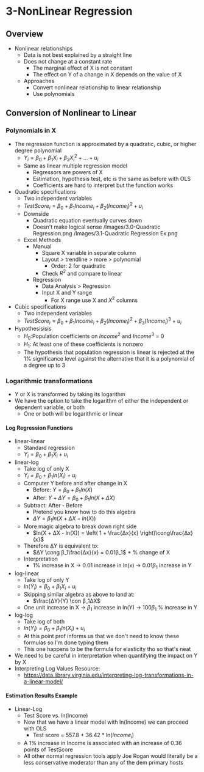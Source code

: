 # 3-NonLinear Regression
## Overview
- Nonlinear relationships
	- Data is not best explained by a straight line
	- Does not change at a constant rate
		- The marginal effect of X is not constant
		- The effect on Y of a change in X depends on the value of X
	- Approaches
		- Convert nonlinear relationship to linear relationship
		- Use polynomials
## Conversion of Nonlinear to Linear 
### Polynomials in X
- The regression function is approximated by a quadratic, cubic, or higher degree polynomial 
	- $Y_i = β_0 + β_1Χ_i + β_2Χ_i^2 +...+ u_i$
	- Same as linear multiple regression model
		- Regressors are powers of X
		- Estimation, hypothesis test, etc is the same as before with OLS
		- Coefficients are hard to interpret but the function works
- Quadratic specifications 
	- Two independent variables
	- $TestScore_i = β_0 + β_1Income_i + β_2(Income_i)^2 +u_i$
	- Downside
		- Quadratic equation eventually curves down
		- Doesn't make logical sense
	/Images/3.0-Quadratic Regression.png
	/Images/3.1-Quadratic Regression Ex.png
	- Excel Methods
		- Manual
			- Square X variable in separate column
			- Layout > trendline > more > polynomial 
				- Order: 2 for quadratic
			- Check $R^2$ and compare to linear 
		- Regression
			- Data Analysis > Regression
			- Input X and Y range
				- For X range use X and $X^2$ columns
- Cubic specifications
	- Two independent variables
	- $TestScore_i = β_0 + β_1Income_i + β_2(Income_i)^2 + β_3(Income_i)^3 + u_i$
- Hypothesisisis
	- $H_0$:Population coefficients on $Income^2$ and $Income^3$ = 0
	- $H_1$: At least one of these coefficients is nonzero
	- The hypothesis that population regression is linear is rejected at the 1% significance level against the alternative that it is a polynomial of a degree up to 3
### Logarithmic transformations
- Y or X is transformed by taking its logarithm 
- We have the option to take the logarithm of either the independent or dependent variable, or both
	- One or both will be logarithmic or linear
#### Log Regression Functions
- linear-linear
	- Standard regression
	- $Y_i = β_0 + β_1X_i + u_i$
- linear-log
	- Take log of only X
	- $Y_i = β_0 + β_1ln(X_i) + u_i$
	- Computer Y before and after change in X
		- Before: $Y = β_0 + β_1ln(X)$
		- After: $Y + ΔY = β_0 + β_1ln(X + ΔΧ)$
	- Subtract: After - Before
		- Pretend you know how to do this algebra
		- $ΔY = β_1ln(X + ΔΧ - ln(X))$
	- More magic algebra to break down right side
		- $ln(X + ΔΧ - ln(X)) = \left( 1 + \frac{Δx}{x} \right)\cong\frac{Δx}{x}$
	- Therefore ΔY is equivalent to:
		-  $ΔY \cong β_1\frac{Δx}{x} = 0.01β_1$ * % change of X 
	-  Interpretation
		-  1% increase in X -> 0.01 increase in ln(x) -> $0.01β_1$ increase in Y
- log-linear
	- Take log of only Y
	- $ln(Y_i) =β_0 + β_1X_i + u_i$
	- Skipping similar algebra as above to land at:
		- $\frac{ΔY}{Y} \con β_1ΔX$
	- One unit increase in X -> $β_1$ increase in ln(Y) -> $100β_1$ % increase in Y
- log-log
	- Take log of both
	- $ln(Y_i) = β_0 + β_1ln(X_i) + u_i$
	- At this point prof informs us that we don't need to know these formulas so I'm done typing them
	- This one happens to be the formula for elasticity tho so that's neat
- We need to be careful in interpretation when quantifying the impact on Y by X 
- Interpreting Log Values Resource:
	- https://data.library.virginia.edu/interpreting-log-transformations-in-a-linear-model/
#### Estimation Results Example
- Linear-Log
	- Test Score vs. ln(Income)
	- Now that we have a linear model with ln(Income) we can proceed with OLS
		- Test score = 557.8 + 36.42 * ln($Income_i$)
	- A 1% increase in Income is associated with an increase of 0.36 points of TestScore
	- All other normal regression tools apply Joe Rogan would literally be a less conservative moderator than any of the dem primary hosts 
